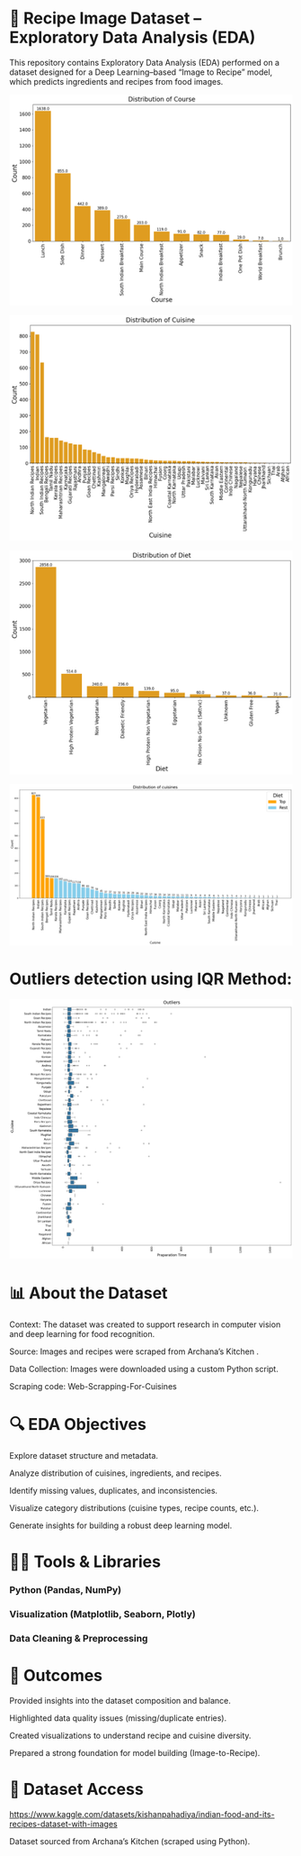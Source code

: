# 🍲 Recipe Image Dataset – Exploratory Data Analysis (EDA)

This repository contains Exploratory Data Analysis (EDA) performed on a dataset designed for a Deep Learning–based “Image to Recipe” model, which predicts ingredients and recipes from food images.

![Main page dashboard](https://github.com/farook8090/Indian-Food-and-Its-Recipes-Dataset/blob/d25a3d4f448155170d71cec84cebce4b4d1c9a5e/1.%20Distribution%20of%20Course.png)

![Main page dashboard](https://github.com/farook8090/Indian-Food-and-Its-Recipes-Dataset/blob/d25a3d4f448155170d71cec84cebce4b4d1c9a5e/1.%20Distribution%20of%20Cuisine.png)

![Main page dashboard](https://github.com/farook8090/Indian-Food-and-Its-Recipes-Dataset/blob/d25a3d4f448155170d71cec84cebce4b4d1c9a5e/1.%20Distribution%20of%20Diet.png)

![Main page dashboard](https://github.com/farook8090/Indian-Food-and-Its-Recipes-Dataset/blob/d25a3d4f448155170d71cec84cebce4b4d1c9a5e/1.Distribution%20of%20cuisines%20with%20top%20highlighted.png)

# Outliers detection using IQR Method:

![Main page dashboard](https://github.com/farook8090/Indian-Food-and-Its-Recipes-Dataset/blob/24e1a31aa2a94933c569ec399f63bbe971c5312a/1.%20Outliiers.png)



# 📊 About the Dataset

Context: The dataset was created to support research in computer vision and deep learning for food recognition.

Source: Images and recipes were scraped from Archana’s Kitchen
.

Data Collection: Images were downloaded using a custom Python script.

Scraping code: Web-Scrapping-For-Cuisines

# 🔍 EDA Objectives

Explore dataset structure and metadata.

Analyze distribution of cuisines, ingredients, and recipes.

Identify missing values, duplicates, and inconsistencies.

Visualize category distributions (cuisine types, recipe counts, etc.).

Generate insights for building a robust deep learning model.

# 🧑‍💻 Tools & Libraries

### Python (Pandas, NumPy)

### Visualization (Matplotlib, Seaborn, Plotly)

### Data Cleaning & Preprocessing

# 🚀 Outcomes

Provided insights into the dataset composition and balance.

Highlighted data quality issues (missing/duplicate entries).

Created visualizations to understand recipe and cuisine diversity.

Prepared a strong foundation for model building (Image-to-Recipe).

# 📂 Dataset Access

https://www.kaggle.com/datasets/kishanpahadiya/indian-food-and-its-recipes-dataset-with-images

Dataset sourced from Archana’s Kitchen
 (scraped using Python).
